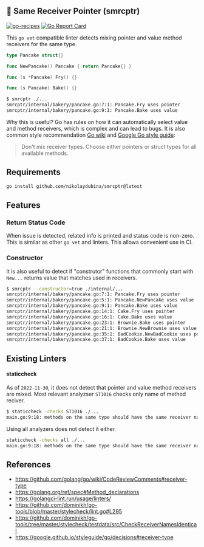 ## 🥞 Same Receiver Pointer (smrcptr)

[![go-recipes](https://raw.githubusercontent.com/nikolaydubina/go-recipes/main/badge.svg?raw=true)](https://github.com/nikolaydubina/go-recipes)
[![Go Report Card](https://goreportcard.com/badge/github.com/nikolaydubina/smrcptr)](https://goreportcard.com/report/github.com/nikolaydubina/smrcptr)

This `go vet` compatible linter detects mixing pointer and value method receivers for the same type.

```go
type Pancake struct{}

func NewPancake() Pancake { return Pancake{} }

func (s *Pancake) Fry() {}

func (s Pancake) Bake() {}
```

```bash
$ smrcptr ./...
smrcptr/internal/bakery/pancake.go:7:1: Pancake.Fry uses pointer
smrcptr/internal/bakery/pancake.go:9:1: Pancake.Bake uses value
```

Why this is useful? Go has rules on how it can automatically select value and method receivers, which is complex and can lead to bugs.
It is also common style recommendation [Go wiki](https://github.com/golang/go/wiki/CodeReviewComments#receiver-type) and [Google Go style guide](https://google.github.io/styleguide/go/decisions#receiver-type):

> Don't mix receiver types. Choose either pointers or struct types for all available methods.

## Requirements

```bash
go install github.com/nikolaydubina/smrcptr@latest
```

## Features

### Return Status Code

When issue is detected, related info is printed and status code is non-zero.
This is similar as other `go vet` and linters.
This allows convenient use in CI.

### Constructor

It is also useful to detect if "construtor" functions that commonly start with `New...` returns value that matches used in receivers.

```bash
$ smrcptr --constructor=true ./internal/...
smrcptr/internal/bakery/pancake.go:7:1: Pancake.Fry uses pointer
smrcptr/internal/bakery/pancake.go:5:1: Pancake.NewPancake uses value
smrcptr/internal/bakery/pancake.go:9:1: Pancake.Bake uses value
smrcptr/internal/bakery/pancake.go:14:1: Cake.Fry uses pointer
smrcptr/internal/bakery/pancake.go:16:1: Cake.Bake uses value
smrcptr/internal/bakery/pancake.go:23:1: Brownie.Bake uses pointer
smrcptr/internal/bakery/pancake.go:21:1: Brownie.NewBrownie uses value
smrcptr/internal/bakery/pancake.go:35:1: BadCookie.NewBadCookie uses pointer
smrcptr/internal/bakery/pancake.go:37:1: BadCookie.Bake uses value
```

## Existing Linters

#### staticcheck

As of `2022-11-30`, it does not detect that pointer and value method receivers are mixed.
Most relevant analyzser `ST1016` checks only name of method reciver.

```bash
$ staticcheck -checks ST1016 ./...    
main.go:9:18: methods on the same type should have the same receiver name (seen 1x "v", 2x "s") (ST1016)
```

Using all analyzers does not detect it either.

```bash
staticcheck -checks all ./...
main.go:9:18: methods on the same type should have the same receiver name (seen 1x "v", 2x "s") (ST1016)
```

## References

* https://github.com/golang/go/wiki/CodeReviewComments#receiver-type
* https://golang.org/ref/spec#Method_declarations
* https://golangci-lint.run/usage/linters/
* https://github.com/dominikh/go-tools/blob/master/stylecheck/lint.go#L295
* https://github.com/dominikh/go-tools/tree/master/stylecheck/testdata/src/CheckReceiverNamesIdentical
* https://google.github.io/styleguide/go/decisions#receiver-type
